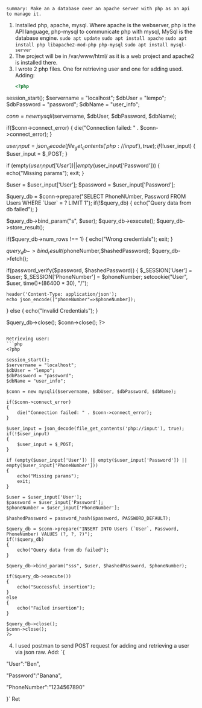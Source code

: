 ```
summary: Make an a database over an apache server with php as an api to manage it.
```
1) Installed php, apache, mysql. Where apache is the webserver, php is the API language, php-mysql to communicate php with mysql, MySql is the database engine.
   `sudo apt update`
   `sudo apt install apache`
   `sudo apt install php libapache2-mod-php php-mysql`
   `sudo apt install mysql-server`
2) The project will be in /var/www/html/ as it is a web project and apache2 is installed there.
3) I wrote 2 php files. One for retrieving user and one for adding used.
   Adding:
   ```php
   <?php

session_start();
$servername = "localhost";
$dbUser = "lempo";
$dbPassword = "password";
$dbName = "user_info";

$conn = new mysqli($servername, $dbUser, $dbPassword, $dbName);

if($conn->connect_error)
{
	die("Connection failed: " . $conn->connect_error);
}

$user_input = json_decode(file_get_contents('php://input'), true);
if(!$user_input)
{
	$user_input = $_POST;
}

if (empty($user_input['User']) || empty($user_input['Password']))
{
	echo("Missing params");
	exit;
}

$user = $user_input['User'];
$password = $user_input['Password'];

$query_db = $conn->prepare("SELECT PhoneNUmber, Password FROM Users WHERE `User` = ? LIMIT 1");
if(!$query_db)
{
	echo("Query data from db failed");
}

$query_db->bind_param("s", $user);
$query_db->execute();
$query_db->store_result();

if($query_db->num_rows !== 1)
{
	echo("Wrong credentials");
	exit;
}

$query_db->bind_result($phoneNumber,$hashedPassword);
$query_db->fetch();

if(password_verify($password, $hashedPassword))
{
	$_SESSION['User'] = $user;
	$_SESSION['PhoneNumber'] = $phoneNumber;
	setcookie("User", $user, time()+(86400 * 30), "/");

	header('Content-Type: application/json');
	echo json_encode(["phoneNumber"=>$phoneNumber]);
}
else
{
	echo("Invalid Credentials");
}

$query_db->close();
$conn->close();
?>
``` 

Retrieving user:
```php
<?php

session_start();
$servername = "localhost";
$dbUser = "lempo";
$dbPassword = "password";
$dbName = "user_info";

$conn = new mysqli($servername, $dbUser, $dbPassword, $dbName);

if($conn->connect_error)
{
	die("Connection failed: " . $conn->connect_error);
}

$user_input = json_decode(file_get_contents('php://input'), true);
if(!$user_input)
{
	$user_input = $_POST;
}

if (empty($user_input['User']) || empty($user_input['Password']) || empty($user_input['PhoneNumber']))
{
	echo("Missing params");
	exit;
}

$user = $user_input['User'];
$password = $user_input['Password'];
$phoneNumber = $user_input['PhoneNumber'];

$hashedPassword = password_hash($password, PASSWORD_DEFAULT);

$query_db = $conn->prepare("INSERT INTO Users (`User`, Password, PhoneNumber) VALUES (?, ?, ?)");
if(!$query_db)
{
	echo("Query data from db failed");
}

$query_db->bind_param("sss", $user, $hashedPassword, $phoneNumber);

if($query_db->execute())
{
	echo("Successful insertion");
}
else
{
	echo("Failed insertion");
}

$query_db->close();
$conn->close();
?>
```

4) I used postman to send POST request for adding and retrieving a user via json raw.
   Add:
`{

"User":"Ben",

"Password":"Banana",

"PhoneNumber":"1234567890"

}`
Ret

